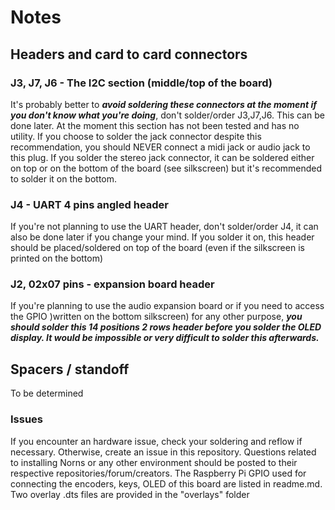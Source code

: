 # Notes

## Headers and card to card connectors

### J3, J7, J6 - The I2C section (middle/top of the board)
It's probably better to ***avoid soldering these connectors at the moment if you don't know what you're doing***, don't solder/order J3,J7,J6. This can be done later. At the moment this section has not been tested and has no utility. If you choose to solder the jack connector despite this recommendation, you should NEVER connect a midi jack or audio jack to this plug. If you solder the stereo jack connector, it can be soldered either on top or on the bottom of the board (see silkscreen) but it's recommended to solder it on the bottom.

### J4 - UART 4 pins angled header
If you're not planning to use the UART header, don't solder/order J4, it can also be done later if you change your mind. If you solder it on, this header should be placed/soldered on top of the board (even if the silkscreen is printed on the bottom)

### J2, 02x07 pins - expansion board header
If you're planning to use the audio expansion board or if you need to access the GPIO )written on the bottom silkscreen) for any other purpose, ***you should solder this 14 positions 2 rows header before you solder the OLED display. It would be impossible or very difficult to solder this afterwards.***


## Spacers / standoff

To be determined


### Issues

If you encounter an hardware issue, check your soldering and reflow if necessary. Otherwise, create an issue in this repository. Questions related to installing Norns or any other environment should be posted to their respective repositories/forum/creators. The Raspberry Pi GPIO used for connecting the encoders, keys, OLED of this board are listed in readme.md. Two overlay .dts files are provided in the "overlays" folder 
